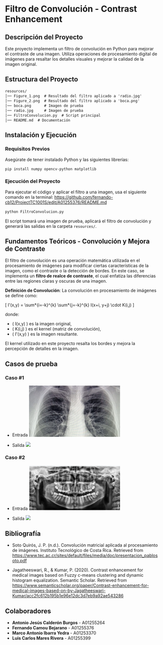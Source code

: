 # Filtro de Convolución - Contrast Enhancement

## Descripción del Proyecto

Este proyecto implementa un filtro de convolución en Python para mejorar el contraste de una imagen. Utiliza operaciones de procesamiento digital de imágenes para resaltar los detalles visuales y mejorar la calidad de la imagen original.

## Estructura del Proyecto

```
resources/
│── Figure_1.png  # Resultado del filtro aplicado a 'radio.jpg'
│── Figure_2.png  # Resultado del filtro aplicado a 'boca.png'
│── boca.png      # Imagen de prueba
│── radio.jpg     # Imagen de prueba
│── FiltroConvolucion.py  # Script principal
│── README.md  # Documentación
```

## Instalación y Ejecución

### Requisitos Previos

Asegúrate de tener instalado Python y las siguientes librerías:

```sh
pip install numpy opencv-python matplotlib
```

### Ejecución del Proyecto

Para ejecutar el código y aplicar el filtro a una imagen, usa el siguiente comando en la terminal:
https://github.com/fernando-cb12/ProjectTC1001S/edit/A01255376/README.md
```sh
python FiltroConvolucion.py
```

El script tomará una imagen de prueba, aplicará el filtro de convolución y generará las salidas en la carpeta `resources/`.

## Fundamentos Teóricos - Convolución y Mejora de Contraste

El filtro de convolución es una operación matemática utilizada en el procesamiento de imágenes para modificar ciertas características de la imagen, como el contraste o la detección de bordes. En este caso, se implementa un **filtro de realce de contraste**, el cual enfatiza las diferencias entre las regiones claras y oscuras de una imagen.

**Definición de Convolución**:
La convolución en procesamiento de imágenes se define como:

\[ I'(x,y) = \sum*{i=-k}^{k} \sum*{j=-k}^{k} I(x+i, y+j) \cdot K(i,j) \]

donde:

- \( I(x,y) \) es la imagen original,
- \( K(i,j) \) es el kernel (matriz de convolución),
- \( I'(x,y) \) es la imagen resultante.

El kernel utilizado en este proyecto resalta los bordes y mejora la percepción de detalles en la imagen.

## Casos de prueba

### Caso #1

- Entrada
  <img src="radio.jpg" width=300px>

- Salida
    <img src="Figure_1.png" width=300px>

### Caso #2

- Entrada
  <img src="boca.png" width=300px>

- Salida
  <img src="Figure_2.png" width=300px>

## Bibliografía

- Soto Quirós, J. P. (n.d.). Convolución matricial aplicada al procesamiento de imágenes. Instituto Tecnológico de Costa Rica. Retrieved from https://www.tec.ac.cr/sites/default/files/media/doc/presentacion_pablosoto.pdf  

- Jagatheeswari, R., & Kumar, P. (2020). Contrast enhancement for medical images based on Fuzzy c-means clustering and dynamic histogram equalization. Semantic Scholar. Retrieved from https://www.semanticscholar.org/paper/Contrast-enhancement-for-medical-images-based-on-by-Jagatheeswari-Kumar/acc2fc612b195b1e96e12dc3d7eb9a92ae543286

## Colaboradores

- **Antonio Jesús Calderón Burgos** - A01255264
- **Fernando Camou Bejarano** - A01255376
- **Marco Antonio Ibarra Yedra** - A01253370
- **Luis Carlos Mares Rivera** - A01255399
